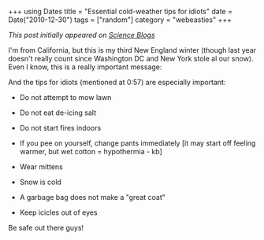 +++
using Dates
title = "Essential cold-weather tips for idiots"
date = Date("2010-12-30")
tags = ["random"]
category = "webeasties"
+++

_This post initially appeared on [Science Blogs](http://scienceblogs.com/webeasties)_

I'm from California, but this is my third New England winter (though last year doesn't really count since Washington DC and New York stole al our snow). Even I know, this is a really important message:

And the tips for idiots (mentioned at 0:57) are especially important:

- Do not attempt to mow lawn

- Do not eat de-icing salt

- Do not start fires indoors

- If you pee on yourself, change pants immediately [it may start off feeling warmer, but wet cotton = hypothermia - kb]

- Wear mittens

- Snow is cold

- A garbage bag does not make a "great coat"

- Keep icicles out of eyes

Be safe out there guys!

      
  
